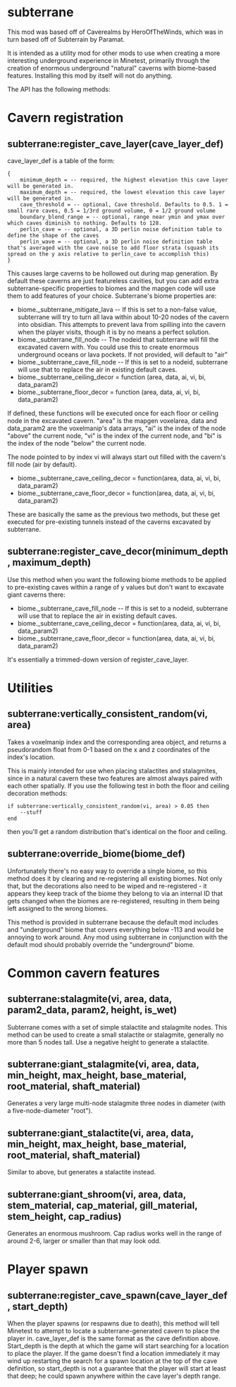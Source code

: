 # subterrane

This mod was based off of Caverealms by HeroOfTheWinds, which was in turn based off of Subterrain by Paramat.

It is intended as a utility mod for other mods to use when creating a more interesting underground experience in Minetest, primarily through the creation of enormous underground "natural" caverns with biome-based features. Installing this mod by itself will not do anything.

The API has the following methods:

# Cavern registration 

## subterrane:register_cave_layer(cave_layer_def)

cave_layer_def is a table of the form:

```
{
	minimum_depth = -- required, the highest elevation this cave layer will be generated in.
	maximum_depth = -- required, the lowest elevation this cave layer will be generated in.
	cave_threshold = -- optional, Cave threshold. Defaults to 0.5. 1 = small rare caves, 0.5 = 1/3rd ground volume, 0 = 1/2 ground volume
	boundary_blend_range = -- optional, range near ymin and ymax over which caves diminish to nothing. Defaults to 128.
	perlin_cave = -- optional, a 3D perlin noise definition table to define the shape of the caves
	perlin_wave = -- optional, a 3D perlin noise definition table that's averaged with the cave noise to add floor strata (squash its spread on the y axis relative to perlin_cave to accomplish this)
}
```

This causes large caverns to be hollowed out during map generation. By default these caverns are just featureless cavities, but you can add extra subterrane-specific properties to biomes and the mapgen code will use them to add features of your choice. Subterrane's biome properties are:

- biome._subterrane_mitigate_lava  -- If this is set to a non-false value, subterrane will try to turn all lava within about 10-20 nodes of the cavern into obsidian. This attempts to prevent lava from spilling into the cavern when the player visits, though it is by no means a perfect solution.
- biome._subterrane_fill_node -- The nodeid that subterrane will fill the excavated cavern with. You could use this to create enormous underground oceans or lava pockets. If not provided, will default to "air"
- biome._subterrane_cave_fill_node -- If this is set to a nodeid, subterrane will use that to replace the air in existing default caves.
- biome._subterrane_ceiling_decor = function (area, data, ai, vi, bi, data_param2)
- biome._subterrane_floor_decor = function (area, data, ai, vi, bi, data_param2)

If defined, these functions will be executed once for each floor or ceiling node in the excavated cavern. "area" is the mapgen voxelarea, data and data_param2 are the voxelmanip's data arrays, "ai" is the index of the node "above" the current node, "vi" is the index of the current node, and "bi" is the index of the node "below" the current node.

The node pointed to by index vi will always start out filled with the cavern's fill node (air by default).

- biome._subterrane_cave_ceiling_decor = function(area, data, ai, vi, bi, data_param2)
- biome._subterrane_cave_floor_decor = function(area, data, ai, vi, bi, data_param2)

These are basically the same as the previous two methods, but these get executed for pre-existing tunnels instead of the caverns excavated by subterrane.

## subterrane:register_cave_decor(minimum_depth, maximum_depth) 

Use this method when you want the following biome methods to be applied to pre-existing caves within a range of y values but don't want to excavate giant caverns there:

- biome._subterrane_cave_fill_node -- If this is set to a nodeid, subterrane will use that to replace the air in existing default caves.
- biome._subterrane_cave_ceiling_decor = function(area, data, ai, vi, bi, data_param2)
- biome._subterrane_cave_floor_decor = function(area, data, ai, vi, bi, data_param2)

It's essentially a trimmed-down version of register_cave_layer.

# Utilities

## subterrane:vertically_consistent_random(vi, area)

Takes a voxelmanip index and the corresponding area object, and returns a pseudorandom float from 0-1 based on the x and z coordinates of the index's location.

This is mainly intended for use when placing stalactites and stalagmites, since in a natural cavern these two features are almost always paired with each other spatially. If you use the following test in both the floor and ceiling decoration methods:

```
if subterrane:vertically_consistent_random(vi, area) > 0.05 then
	--stuff
end
```

then you'll get a random distribution that's identical on the floor and ceiling.

## subterrane:override_biome(biome_def)

Unfortunately there's no easy way to override a single biome, so this method does it by clearing and re-registering all existing biomes.
Not only that, but the decorations also need to be wiped and re-registered - it appears they keep track of the biome they belong to via an internal ID that gets changed when the biomes are re-registered, resulting in them being left assigned to the wrong biomes.

This method is provided in subterrane because the default mod includes and "underground" biome that covers everything below -113 and would be annoying to work around. Any mod using subterrane in conjunction with the default mod should probably override the "underground" biome.

# Common cavern features

## subterrane:stalagmite(vi, area, data, param2_data, param2, height, is_wet)

Subterrane comes with a set of simple stalactite and stalagmite nodes. This method can be used to create a small stalactite or stalagmite, generally no more than 5 nodes tall. Use a negative height to generate a stalactite.

## subterrane:giant_stalagmite(vi, area, data, min_height, max_height, base_material, root_material, shaft_material)

Generates a very large multi-node stalagmite three nodes in diameter (with a five-node-diameter "root").

## subterrane:giant_stalactite(vi, area, data, min_height, max_height, base_material, root_material, shaft_material)

Similar to above, but generates a stalactite instead.

## subterrane:giant_shroom(vi, area, data, stem_material, cap_material, gill_material, stem_height, cap_radius)

Generates an enormous mushroom. Cap radius works well in the range of around 2-6, larger or smaller than that may look odd.

# Player spawn

## subterrane:register_cave_spawn(cave_layer_def, start_depth)

When the player spawns (or respawns due to death), this method will tell Minetest to attempt to locate a subterrane-generated cavern to place the player in. cave_layer_def is the same format as the cave definition above. Start_depth is the depth at which the game will start searching for a location to place the player. If the game doesn't find a location immediately it may wind up restarting the search for a spawn location at the top of the cave definition, so start_depth is not a guarantee that the player will start at least that deep; he could spawn anywhere within the cave layer's depth range.